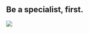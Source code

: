 ## Be a specialist, first.

<a href="https://yopark.notion.site"><img src="https://img.shields.io/badge/-Blog-black?style=for-the-badge" /></a>
